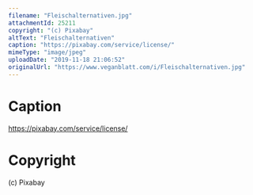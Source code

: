 ```yaml
---
filename: "Fleischalternativen.jpg"
attachmentId: 25211
copyright: "(c) Pixabay"
altText: "Fleischalternativen"
caption: "https://pixabay.com/service/license/"
mimeType: "image/jpeg"
uploadDate: "2019-11-18 21:06:52"
originalUrl: "https://www.veganblatt.com/i/Fleischalternativen.jpg"
---
```


# Caption

https://pixabay.com/service/license/

# Copyright

(c) Pixabay
